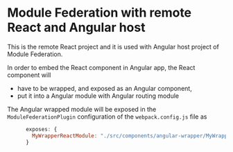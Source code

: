 # Module Federation with remote React and Angular host

This is the remote React project and it is used with Angular host project of Module Federation.

In order to embed the React component in Angular app, the React component will 
 - have to be wrapped, and exposed as an Angular component, 
 - put it into a Angular module with Angular routing module

The Angular wrapped module will be exposed in the `ModuleFederationPlugin` configuration of the  `webpack.config.js` file as 
```js
      exposes: {
        MyWrapperReactModule: "./src/components/angular-wrapper/MyWrapperReactModule.tsx",
      }
```

